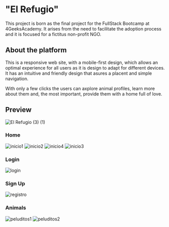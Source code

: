 <h1>"El Refugio"</h1>

This project is born as the final project for the FullStack Bootcamp at 4GeeksAcademy.
It arises from the need to facilitate the adoption process and it is focused for a fictitus non-profit NGO.


<h2>About the platform</h2>

This is a responsive web site, with a mobile-first design, which allows an optimal experience for all users as it is design to adapt for different devices.
It has an intuitive and friendly design that asures a placent and simple navigation.

With only a few clicks the users can axplore animal profiles, learn more about them and, the most important, provide them with a home full of love.


<h2>Preview</h2>

![El Refugio (3) (1)](https://github.com/IlariaBa/El-Refugio/assets/145076192/dfe35ab4-41e6-4b3e-b216-ecaf287fdcad)

<h3>Home</h3>

![inicio1](https://github.com/IlariaBa/El-Refugio/assets/145076192/4d23e077-c517-4466-a374-b141cd824bf5)
![inicio2](https://github.com/IlariaBa/El-Refugio/assets/145076192/d6e4f6b9-de84-42d4-8a37-4b6325686eba)
![inicio4](https://github.com/IlariaBa/El-Refugio/assets/145076192/36c0b4f2-0b21-4860-93c9-40d70e3db174)
![inicio3](https://github.com/IlariaBa/El-Refugio/assets/145076192/9d7a26cf-3911-4173-a0a2-aa18977d30a4)

<h3>Login</h3>

![login](https://github.com/IlariaBa/El-Refugio/assets/145076192/9cab84b2-6b90-47df-8d4d-af6e439ca52d)

<h3>Sign Up</h3>

![registro](https://github.com/IlariaBa/El-Refugio/assets/145076192/e6ff6e31-2ae7-4ba7-9038-1a890c20644b)

<h3>Animals</h3>

![peluditos1](https://github.com/IlariaBa/El-Refugio/assets/145076192/d1eb7499-bfe6-4774-ad99-08d6ce4fe7e3)
![peluditos2](https://github.com/IlariaBa/El-Refugio/assets/145076192/dca444e3-3d91-4bac-80b8-140d3d1516b9)
